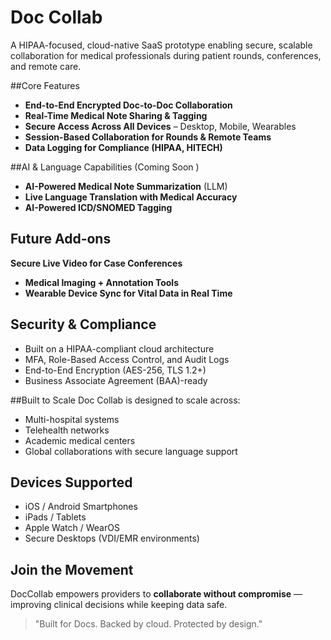 # Doc Collab
A HIPAA-focused, cloud-native SaaS prototype enabling secure, scalable collaboration for medical professionals during patient rounds, conferences, and remote care.

##Core Features
- **End-to-End Encrypted Doc-to-Doc Collaboration**
- **Real-Time Medical Note Sharing & Tagging**
- **Secure Access Across All Devices** – Desktop, Mobile, Wearables
- **Session-Based Collaboration for Rounds & Remote Teams**
- **Data Logging for Compliance (HIPAA, HITECH)**

##AI & Language Capabilities (Coming Soon )
- **AI-Powered Medical Note Summarization** (LLM)
- **Live Language Translation with Medical Accuracy**
- **AI-Powered ICD/SNOMED Tagging**

## Future Add-ons
 **Secure Live Video for Case Conferences**
-  **Medical Imaging + Annotation Tools**
- **Wearable Device Sync for Vital Data in Real Time**

## Security & Compliance
- Built on a HIPAA-compliant cloud architecture
- MFA, Role-Based Access Control, and Audit Logs
- End-to-End Encryption (AES-256, TLS 1.2+)
- Business Associate Agreement (BAA)-ready

##Built to Scale
Doc Collab is designed to scale across:
- Multi-hospital systems
- Telehealth networks
- Academic medical centers
- Global collaborations with secure language support

## Devices Supported
- iOS / Android Smartphones
- iPads / Tablets
- Apple Watch / WearOS
- Secure Desktops (VDI/EMR environments)

## Join the Movement
DocCollab empowers providers to **collaborate without compromise** — improving clinical decisions while keeping data safe.

> "Built for Docs. Backed by cloud. Protected by design."

